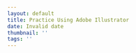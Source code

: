 ```yaml
---
layout: default
title: Practice Using Adobe Illustrator
date: Invalid date
thumbnail: ''
tags: ''
---
```



